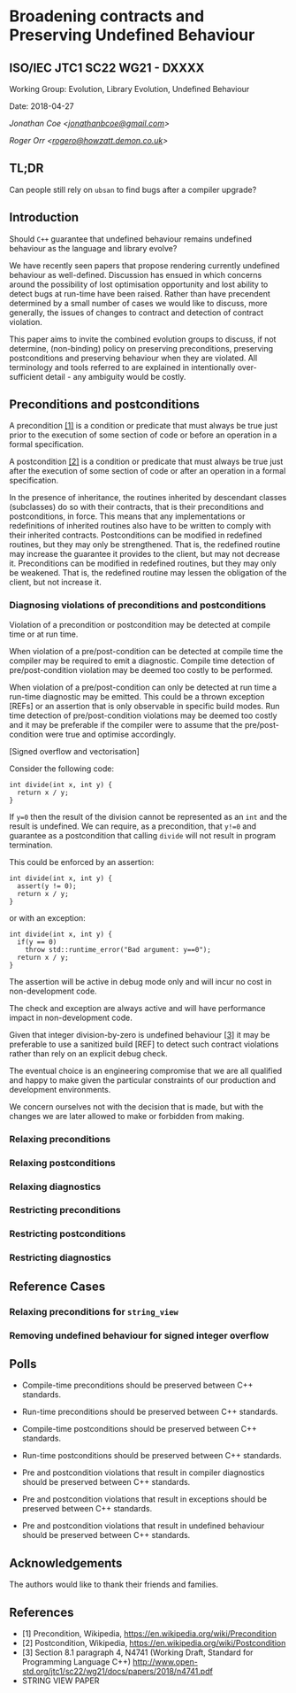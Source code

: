# Broadening contracts and Preserving Undefined Behaviour
## ISO/IEC JTC1 SC22 WG21 - DXXXX

Working Group: Evolution, Library Evolution, Undefined Behaviour

Date: 2018-04-27

_Jonathan Coe \<jonathanbcoe@gmail.com\>_

_Roger Orr \<rogero@howzatt.demon.co.uk\>_

## TL;DR
Can people still rely on `ubsan` to find bugs after a compiler upgrade?

## Introduction
Should `C++` guarantee that undefined behaviour remains undefined behaviour as
the language and library evolve? 

We have recently seen papers that propose rendering currently undefined
behaviour as well-defined.  Discussion has ensued in which concerns around the possibility of
lost optimisation opportunity and lost ability to detect bugs at run-time have been raised.
Rather than have precendent determined by a small number of cases we would like
to discuss, more generally, the issues of changes to contract and detection of
contract violation.

This paper aims to invite the combined evolution groups to discuss, if not
determine, (non-binding) policy on preserving preconditions, preserving
postconditions and preserving behaviour when they are violated. All terminology
and tools referred to are explained in intentionally over-sufficient detail -
any ambiguity would be costly.

## Preconditions and postconditions
A precondition [[1]](https://en.wikipedia.org/wiki/Precondition) is a condition or predicate that must always be true just prior
to the execution of some section of code or before an operation in a formal
specification.

A postcondition [[2]](https://en.wikipedia.org/wiki/Postcondition) is a condition or predicate that must always be true just after
the execution of some section of code or after an operation in a formal
specification. 

In the presence of inheritance, the routines inherited by descendant classes
(subclasses) do so with their contracts, that is their preconditions and
postconditions, in force. This means that any implementations or redefinitions
of inherited routines also have to be written to comply with their inherited
contracts. Postconditions can be modified in redefined routines, but they may
only be strengthened. That is, the redefined routine may increase the guarantee
it provides to the client, but may not decrease it.  Preconditions
can be modified in redefined routines, but they may only be weakened. That is,
the redefined routine may lessen the obligation of the client, but not increase
it.

### Diagnosing violations of preconditions and postconditions
Violation of a precondition or postcondition may be detected at compile time or
at run time.

When violation of a pre/post-condition can be detected at compile time the
compiler may be required to emit a diagnostic.  Compile time detection of
pre/post-condition violation may be deemed too costly to be performed.

When violation of a pre/post-condition can only be detected at run time a
run-time diagnostic may be emitted. This could be a thrown exception [REFs] or
an assertion that is only observable in specific build modes. Run time
detection of pre/post-condition violations may be deemed too costly and it may
be preferable if the compiler were to assume that the pre/post-condition were
true and optimise accordingly. 

[Signed overflow and vectorisation]

Consider the following code:

```~cpp
int divide(int x, int y) {
  return x / y;
}
```

If `y=0` then the result of the division cannot be represented as an `int` and
the result is undefined. We can require, as a precondition, that `y!=0` and
guarantee as a postcondition that calling `divide` will not result in program
termination.

This could be enforced by an assertion:

```~cpp
int divide(int x, int y) {
  assert(y != 0);
  return x / y;
}
```

or with an exception:

```~cpp
int divide(int x, int y) {
  if(y == 0) 
    throw std::runtime_error("Bad argument: y==0");
  return x / y;
}
```

The assertion will be active in debug mode only and will incur no cost in
non-development code.

The check and exception are always active and will have performance impact in
non-development code.

Given that integer division-by-zero is undefined behaviour [[3]](http://www.open-std.org/jtc1/sc22/wg21/docs/papers/2018/n4741.pdf) it may be
preferable to use a sanitized build [REF] to detect such contract violations
rather than rely on an explicit debug check. 

The eventual choice is an engineering compromise that we are all qualified and
happy to make given the particular constraints of our production and
development environments.

We concern ourselves not with the decision that is made, but with the changes we
are later allowed to make or forbidden from making.

### Relaxing preconditions

### Relaxing postconditions

### Relaxing diagnostics

### Restricting preconditions

### Restricting postconditions

### Restricting diagnostics

## Reference Cases

### Relaxing preconditions for `string_view`

### Removing undefined behaviour for signed integer overflow

## Polls

* Compile-time preconditions should be preserved between C++ standards.

* Run-time preconditions should be preserved between C++ standards.

* Compile-time postconditions should be preserved between C++ standards.

* Run-time postconditions should be preserved between C++ standards.

* Pre and postcondition violations that result in compiler diagnostics should be preserved between C++ standards.

* Pre and postcondition violations that result in exceptions should be preserved between C++ standards.

* Pre and postcondition violations that result in undefined behaviour should be preserved between C++ standards.


## Acknowledgements
The authors would like to thank their friends and families.


## References

* [1] Precondition, Wikipedia, https://en.wikipedia.org/wiki/Precondition
* [2] Postcondition, Wikipedia, https://en.wikipedia.org/wiki/Postcondition
* [3] Section 8.1 paragraph 4, N4741 (Working Draft, Standard for Programming Language C++) http://www.open-std.org/jtc1/sc22/wg21/docs/papers/2018/n4741.pdf
* STRING VIEW PAPER

